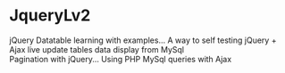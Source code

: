 # JqueryLv2
jQuery Datatable learning with examples... 
A way to self testing 
jQuery + Ajax live update tables data display 
from MySql <br/>
Pagination with jQuery... 
Using PHP MySql queries with Ajax 
